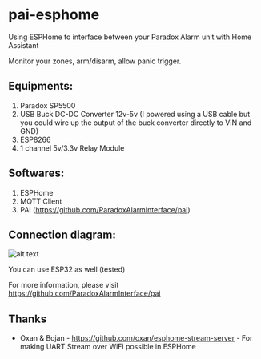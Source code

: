 # pai-esphome
Using ESPHome to interface between your Paradox Alarm unit with Home Assistant

Monitor your zones, arm/disarm, allow panic trigger.

## Equipments:
1) Paradox SP5500
2) USB Buck DC-DC Converter 12v-5v (I powered using a USB cable but you could wire up the output of the buck converter directly to VIN and GND)
3) ESP8266
4) 1 channel 5v/3.3v Relay Module

## Softwares:
1) ESPHome
2) MQTT Client
3) PAI (https://github.com/ParadoxAlarmInterface/pai)

## Connection diagram:
![alt text](https://user-images.githubusercontent.com/24431798/135411875-487e2682-08b4-46db-a6df-eac59bdb2f83.jpg)

You can use ESP32 as well (tested)

For more information, please visit https://github.com/ParadoxAlarmInterface/pai

## Thanks
- Oxan & Bojan - https://github.com/oxan/esphome-stream-server - For making UART Stream over WiFi possible in ESPHome
